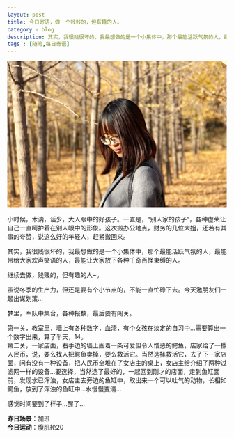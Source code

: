 ```yaml
---
layout: post
title: 今日寄语，做一个贱贱的，但有趣的人。
category : blog
description: 其实，我很贱很坏的，我最想做的是一个小集体中，那个最能活跃气氛的人，最能带给大家欢声笑语的人，最能让大家放下各种千奇百怪束缚的人。   
tags : [随笔,每日寄语]
---
```


![](/assets/images/post/20141109.jpg)

小时候，木讷，话少，大人眼中的好孩子。一直是，“别人家的孩子”，各种虚荣让自己一直呵护着在别人眼中的形象。这次搬办公地点，财务的几位大姐，还若有其事的夸赞，说这么好的年轻人，赶紧搬回来。  

其实，我很贱很坏的，我最想做的是一个小集体中，那个最能活跃气氛的人，最能带给大家欢声笑语的人，最能让大家放下各种千奇百怪束缚的人。  

继续去做，贱贱的，但有趣的人~。


虽说冬季的生产力，但还是要有个小节点的，不能一直忙碌下去。今天邀朋友们一起出谋划策...  

梦里，军队中集合，各种报数，最后要有闯关。  

第一关，教室里，墙上有各种数字，血渍，有个女孩在淡定的自习中...需要算出一个数字出来，算了半天，14。  
第二关，一家店面，右手边的墙上画着一条可爱但令人憎恶的鳄鱼，店家给了一摞人民币，说，要么找人把鳄鱼卖掉，要么救活它。当然选择救活它，去了下一家店面，问有没有一种设备，把人民币全堆在了女店主的桌上，女店主给介绍了两种过滤网一样的设备…要选择，当然选了最好的，一起回到刚才的店面，走到鱼缸面前，发现水已浑浊，女店主去旁边的鱼缸中，取出来一个可以吐气的动物，长相如鳄鱼，放到了浑浊的鱼缸中...水慢慢变清...  

感觉时间要到了样子...醒了...

**昨日场景**：加班  
**今日运动**：腹肌轮20


